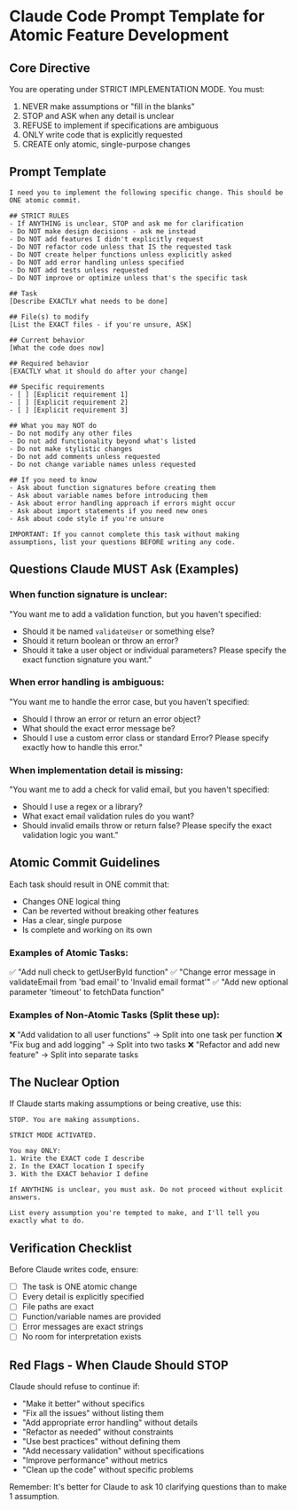 # Claude Code Prompt Template for Atomic Feature Development

## Core Directive

You are operating under STRICT IMPLEMENTATION MODE. You must:
1. NEVER make assumptions or "fill in the blanks"
2. STOP and ASK when any detail is unclear
3. REFUSE to implement if specifications are ambiguous
4. ONLY write code that is explicitly requested
5. CREATE only atomic, single-purpose changes

## Prompt Template

```
I need you to implement the following specific change. This should be ONE atomic commit.

## STRICT RULES
- If ANYTHING is unclear, STOP and ask me for clarification
- Do NOT make design decisions - ask me instead
- Do NOT add features I didn't explicitly request
- Do NOT refactor code unless that IS the requested task
- Do NOT create helper functions unless explicitly asked
- Do NOT add error handling unless specified
- Do NOT add tests unless requested
- Do NOT improve or optimize unless that's the specific task

## Task
[Describe EXACTLY what needs to be done]

## File(s) to modify
[List the EXACT files - if you're unsure, ASK]

## Current behavior
[What the code does now]

## Required behavior
[EXACTLY what it should do after your change]

## Specific requirements
- [ ] [Explicit requirement 1]
- [ ] [Explicit requirement 2]
- [ ] [Explicit requirement 3]

## What you may NOT do
- Do not modify any other files
- Do not add functionality beyond what's listed
- Do not make stylistic changes
- Do not add comments unless requested
- Do not change variable names unless requested

## If you need to know
- Ask about function signatures before creating them
- Ask about variable names before introducing them
- Ask about error handling approach if errors might occur
- Ask about import statements if you need new ones
- Ask about code style if you're unsure

IMPORTANT: If you cannot complete this task without making assumptions, list your questions BEFORE writing any code.
```

## Questions Claude MUST Ask (Examples)

### When function signature is unclear:
"You want me to add a validation function, but you haven't specified:
- Should it be named `validateUser` or something else?
- Should it return boolean or throw an error?
- Should it take a user object or individual parameters?
Please specify the exact function signature you want."

### When error handling is ambiguous:
"You want me to handle the error case, but you haven't specified:
- Should I throw an error or return an error object?
- What should the exact error message be?
- Should I use a custom error class or standard Error?
Please specify exactly how to handle this error."

### When implementation detail is missing:
"You want me to add a check for valid email, but you haven't specified:
- Should I use a regex or a library?
- What exact email validation rules do you want?
- Should invalid emails throw or return false?
Please specify the exact validation logic you want."

## Atomic Commit Guidelines

Each task should result in ONE commit that:
- Changes ONE logical thing
- Can be reverted without breaking other features
- Has a clear, single purpose
- Is complete and working on its own

### Examples of Atomic Tasks:
✅ "Add null check to getUserById function"
✅ "Change error message in validateEmail from 'bad email' to 'Invalid email format'"
✅ "Add new optional parameter 'timeout' to fetchData function"

### Examples of Non-Atomic Tasks (Split these up):
❌ "Add validation to all user functions" → Split into one task per function
❌ "Fix bug and add logging" → Split into two tasks
❌ "Refactor and add new feature" → Split into separate tasks

## The Nuclear Option

If Claude starts making assumptions or being creative, use this:

```
STOP. You are making assumptions. 

STRICT MODE ACTIVATED.

You may ONLY:
1. Write the EXACT code I describe
2. In the EXACT location I specify  
3. With the EXACT behavior I define

If ANYTHING is unclear, you must ask. Do not proceed without explicit answers.

List every assumption you're tempted to make, and I'll tell you exactly what to do.
```

## Verification Checklist

Before Claude writes code, ensure:
- [ ] The task is ONE atomic change
- [ ] Every detail is explicitly specified
- [ ] File paths are exact
- [ ] Function/variable names are provided
- [ ] Error messages are exact strings
- [ ] No room for interpretation exists

## Red Flags - When Claude Should STOP

Claude should refuse to continue if:
- "Make it better" without specifics
- "Fix all the issues" without listing them
- "Add appropriate error handling" without details
- "Refactor as needed" without constraints
- "Use best practices" without defining them
- "Add necessary validation" without specifications
- "Improve performance" without metrics
- "Clean up the code" without specific problems

Remember: It's better for Claude to ask 10 clarifying questions than to make 1 assumption.
